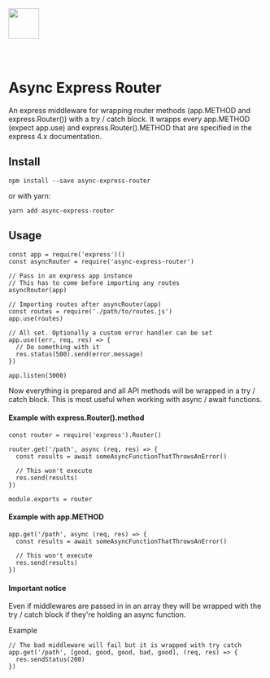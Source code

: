 <img src="https://user-images.githubusercontent.com/11332183/34919269-378af586-f961-11e7-9c93-97ab2a667135.png" height="60px" style="margin-bottom: 40px;" />

# Async Express Router

An express middleware for wrapping router methods (app.METHOD and express.Router()) with a try / catch block. It wrapps every app.METHOD (expect app.use) and express.Router().METHOD that are specified in the express 4.x documentation.

## Install

`npm install --save async-express-router`

or with yarn:

`yarn add async-express-router`

## Usage

```
const app = require('express')()
const asyncRouter = require('async-express-router')

// Pass in an express app instance
// This has to come before importing any routes
asyncRouter(app)

// Importing routes after asyncRouter(app)
const routes = require('./path/to/routes.js')
app.use(routes)

// All set. Optionally a custom error handler can be set
app.use((err, req, res) => {
  // Do something with it
  res.status(500).send(error.message)
})

app.listen(3000)
```

Now everything is prepared and all API methods will be wrapped in a try / catch block. This is most useful when working with async / await functions.

#### Example with express.Router().method

```
const router = require('express').Router()

router.get('/path', async (req, res) => {
  const results = await someAsyncFunctionThatThrowsAnError()

  // This won't execute
  res.send(results)
})

module.exports = router
```

#### Example with app.METHOD

```
app.get('/path', async (req, res) => {
  const results = await someAsyncFunctionThatThrowsAnError()

  // This won't execute
  res.send(results)
})
```

#### Important notice

Even if middlewares are passed in in an array they will be wrapped with the try / catch block if they're holding an async function.

Example

```
// The bad middleware will fail but it is wrapped with try catch
app.get('/path', [good, good, good, bad, good], (req, res) => {
  res.sendStatus(200)
})
```

